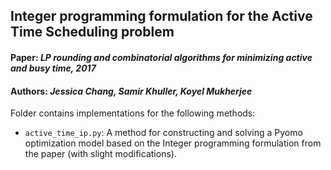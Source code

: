 ## Integer programming formulation for the Active Time Scheduling problem
#### **Paper:** *LP rounding and combinatorial algorithms for minimizing active and busy time, 2017*
#### **Authors:** *Jessica Chang, Samir Khuller, Koyel Mukherjee*


Folder contains implementations for the following methods:
- `active_time_ip.py`: A method for constructing and solving a Pyomo optimization model based on the Integer programming formulation from the paper (with slight modifications).